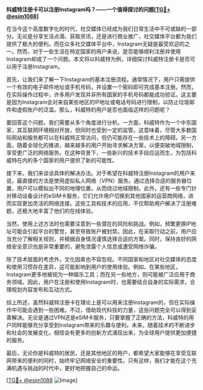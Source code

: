 **科威特注册卡可以注册Instagram吗？——一个值得探讨的问题[[TG💪+ @esim1088](https://t.me/s/esim1088)]**

在当今这个高度数字化的时代，社交媒体已经成为我们日常生活中不可或缺的一部分。无论是分享生活点滴、获取资讯，还是进行商业推广，社交媒体平台都为我们提供了极大的便利。而在众多社交媒体平台中，Instagram无疑是最受欢迎的之一。然而，对于一些生活在特定国家的用户来说，是否能够顺利注册并使用Instagram却成了一个问题。本文将以科威特为例，详细探讨科威特注册卡是否可以用于注册Instagram。

首先，让我们来了解一下Instagram的基本注册流程。通常情况下，用户只需提供一个有效的电子邮件地址或手机号码，并设置一个密码即可完成基本注册。然而，在实际操作过程中，许多用户发现并非所有国家的手机号码都能成功验证。这主要是因为Instagram会对来自某些地区的IP地址或电话号码进行限制，以防止垃圾邮件和虚假账户的泛滥。那么，科威特的用户是否也面临这样的问题呢？

要回答这个问题，我们需要从多个角度进行分析。一方面，科威特作为一个中东国家，其互联网环境相对开放，但同时也受到一定的监管。这意味着，尽管大多数国际网站和服务都可以在科威特正常访问，但仍可能存在一些技术上的障碍。另一方面，随着全球化的推进，越来越多的用户开始寻求解决方案，以便突破地域限制，享受更广泛的网络服务。在这种背景下，一些新兴的技术手段应运而生，为包括科威特在内的多个国家的用户提供了新的可能性。

接下来，我们来谈谈具体的解决办法。对于希望在科威特注册Instagram的用户来说，最直接的方法是使用虚拟私人网络（VPN）服务。通过选择合适的服务器位置，用户可以模拟出不同的地理位置，从而绕过地域限制。此外，还有一些专门针对移动设备设计的eSIM卡服务，它们允许用户切换到其他国家的运营商网络，进而实现更加灵活的网络连接。这些工具和技术的应用，不仅帮助用户解决了注册难题，还极大地丰富了他们的在线体验。

当然，使用上述方法时也需要注意到一些潜在的风险和挑战。例如，频繁更换IP地址可能会引起平台的警觉，甚至导致账户被封禁。因此，在采取行动之前，用户应当充分了解相关规则，并根据自身情况谨慎选择合适的方案。同时，保持良好的网络安全意识也是非常重要的，避免泄露个人信息或遭受网络诈骗。

除了技术层面的考虑外，文化因素也不容忽视。不同国家和地区对社交媒体的态度和使用习惯存在差异，这可能影响到用户的使用体验。例如，在某些地区，Instagram更多地被视为一种娱乐工具；而在另一些地方，则可能被广泛应用于商务领域。因此，用户在注册和使用Instagram时，也需要结合自身的实际需求，合理规划内容发布和互动方式。

综上所述，虽然科威特注册卡在理论上是可以用来注册Instagram的，但在实际操作中可能会遇到一些困难。不过，借助现代科技的力量，这些问题完全可以得到妥善解决。无论是通过VPN还是eSIM卡服务，只要掌握了正确的方法，科威特的用户同样能够充分享受到Instagram带来的乐趣与便利。未来，随着技术的不断进步和社会的发展变化，相信会有更多的创新方式涌现出来，为全球用户提供更加便捷的服务。

最后，无论你是科威特的居民，还是其他地区的用户，都希望大家能够在享受互联网带来的便利的同时，始终牢记网络安全的重要性。只有这样，我们才能在这个充满机遇与挑战的时代中，更好地把握自己的命运。

[[TG💪+ @esim1088](https://t.me/s/esim1088) ![Image](https://i.postimg.cc/4NQfJmqS/Snipaste-2025-05-13-00-14-12.png)]